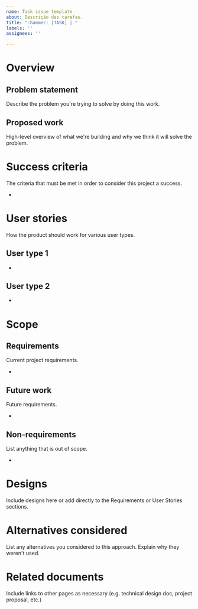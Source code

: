 ```yaml
---
name: Task issue template
about: Descrição das tarefas.
title: ":hammer: [TASK] | "
labels: ''
assignees: ''

---
```


# Overview

## Problem statement

Describe the problem you're trying to solve by doing this work.

## Proposed work

High-level overview of what we're building and why we think it will solve the problem.

# Success criteria

The criteria that must be met in order to consider this project a success. 

- 

# User stories

How the product should work for various user types.

## **User type 1**

- 

## **User type 2**

- 

# Scope

## Requirements

Current project requirements.

- 

## Future work

Future requirements.

- 

## Non-requirements

List anything that is out of scope.

- 

# Designs

Include designs here or add directly to the Requirements or User Stories sections. 

# Alternatives considered

List any alternatives you considered to this approach. Explain why they weren't used.

# Related documents

Include links to other pages as necessary (e.g. technical design doc, project proposal, etc.)
